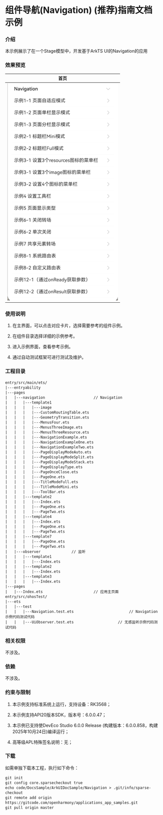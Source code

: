 # 组件导航(Navigation) (推荐)指南文档示例

### 介绍

本示例展示了在一个Stage模型中，开发基于ArkTS UI的Navigation的应用

### 效果预览

| 首页                            |
|-------------------------------|
| ![](screenshots/device/1.png) |

### 使用说明

1. 在主界面，可以点击对应卡片，选择需要参考的组件示例。

2. 在组件目录选择详细的示例参考。

3. 进入示例界面，查看参考示例。

4. 通过自动测试框架可进行测试及维护。

### 工程目录
```
entry/src/main/ets/
|---entryability
|---pages
|   |---navigation                      // Navigation
|   |   |---template1
|   |   |   |---image
|   |   |   |---CustomRoutingTable.ets
|   |   |   |---GeometryTransition.ets
|   |   |   |---MenusFour.ets
|   |   |   |---MenusThreeImage.ets
|   |   |   |---MenusThreeResource.ets
|   |   |   |---NavigationExample.ets
|   |   |   |---NavigationExampleOne.ets
|   |   |   |---NavigationExampleTwo.ets
|   |   |   |---PageDisplayModeAuto.ets
|   |   |   |---PageDisplayModeSplit.ets
|   |   |   |---PageDisplayModeStack.ets
|   |   |   |---PageDisplayType.ets
|   |   |   |---PageOnceClose.ets
|   |   |   |---PageOne.ets
|   |   |   |---TitleModeFull.ets
|   |   |   |---TitleModeMini.ets
|   |   |   |---ToolBar.ets
|   |   |---template2
|   |   |   |---Index.ets    
|   |   |   |---PageOne.ets    
|   |   |   |---PageTwo.ets      
|   |   |---template4
|   |   |   |---Index.ets    
|   |   |   |---PageOne.ets    
|   |   |   |---PageTwo.ets      
|   |   |---template7
|   |   |   |---PageOne.ets    
|   |   |   |---PageTwo.ets      
|   |---observer              // 监听
|   |   |---template1
|   |   |   |---Index.ets
|   |   |---template2
|   |   |   |---Index.ets
|   |   |---template3
|   |   |   |---Index.ets
|---pages
|   |---Index.ets                       // 应用主页面
entry/src/ohosTest/
|---ets
|   |---test
|   |   |---Navigation.test.ets                         // Navigation示例代码测试代码
|   |   |---UiObserver.test.ets                    // 无感监听示例代码测试代码
```

### 相关权限

不涉及。

### 依赖

不涉及。

### 约束与限制

1.  本示例支持标准系统上运行，支持设备：RK3568；

2. 本示例支持API20版本SDK，版本号：6.0.0.47；

3.  本示例已支持使DevEco Studio 6.0.0 Release (构建版本：6.0.0.858，构建 2025年10月24日)编译运行；

4. 高等级APL特殊签名说明：无；
### 下载

如需单独下载本工程，执行如下命令：

````
git init
git config core.sparsecheckout true
echo code/DocsSample/ArkUIDocSample/Navigation > .git/info/sparse-checkout
git remote add origin https://gitcode.com/openharmony/applications_app_samples.git
git pull origin master
````